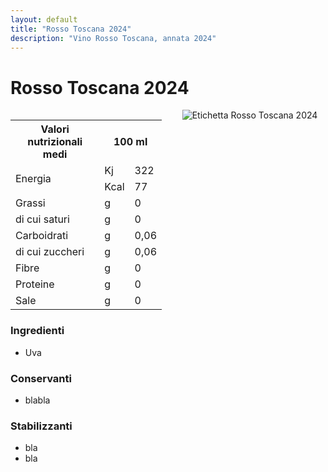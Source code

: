 ```yaml
---
layout: default
title: "Rosso Toscana 2024"
description: "Vino Rosso Toscana, annata 2024"
---
```


# Rosso Toscana 2024

<div style="display: flex; gap: 20px; align-items: flex-start;">

  <!-- Left Column -->
  <div style="flex: 1;">

<table class="nutritional-values">
  <tr>
    <th>Valori nutrizionali medi</th>
    <th colspan="2">100 ml</th>
  </tr>
  <tr>
    <td rowspan="2">Energia</td>
    <td>Kj</td>
    <td>322</td>
  </tr>
  <tr>
    <td>Kcal</td>
    <td>77</td>
  </tr>
  <tr>
    <td>Grassi</td>
    <td>g</td>
    <td>0</td>
  </tr>
  <tr>
    <td>di cui saturi</td>
    <td>g</td>
    <td>0</td>
  </tr>
  <tr>
    <td>Carboidrati</td>
    <td>g</td>
    <td>0,06</td>
  </tr>
  <tr>
    <td>di cui zuccheri</td>
    <td>g</td>
    <td>0,06</td>
  </tr>
  <tr>
    <td>Fibre</td>
    <td>g</td>
    <td>0</td>
  </tr>
  <tr>
    <td>Proteine</td>
    <td>g</td>
    <td>0</td>
  </tr>
  <tr>
    <td>Sale</td>
    <td>g</td>
    <td>0</td>
  </tr>
</table>

### Ingredienti
- Uva

### Conservanti
- blabla

### Stabilizzanti
- bla
- bla

</div>

  <!-- Right Column -->
  <div style="flex: 1; text-align: center;">
    <img src="/assets/images/vino/rosso-toscana/2024-label.png" alt="Etichetta Rosso Toscana 2024" style="max-width: 100%; height: auto;">
  </div>

</div>


